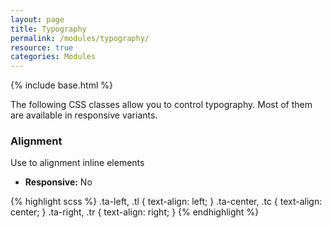 ```yaml
---
layout: page
title: Typography
permalink: /modules/typography/
resource: true
categories: Modules
---
```

{% include base.html %}


The following CSS classes allow you to control typography. Most of them are available in responsive variants.

### Alignment
Use to alignment inline elements
- **Responsive:** No

{% highlight scss %}
.ta-left,
.tl {
  text-align: left;
}
.ta-center,
.tc {
  text-align: center;
}
.ta-right,
.tr {
  text-align: right;
}
{% endhighlight %}
